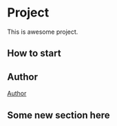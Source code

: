 # Project
This is awesome project.
## How to start
## Author
[Author](author.md)

 ## Some new section here
